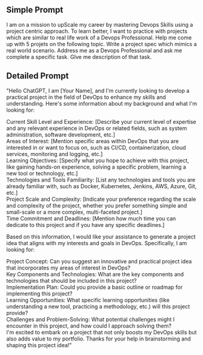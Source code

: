 ## Simple Prompt

I am on a mission to upScale my career by mastering Devops Skills using a project centric approach. To learn better, I want to practice with projects which are similar to real life work of a Devops Professional. Help me come up with 5 projets on the following topic. Write a project spec which mimics a real world scenario. Address me as a Devops Professional and ask me complete a specific task. GIve me description of that task.


## Detailed Prompt  

"Hello ChatGPT, I am [Your Name], and I'm currently looking to develop a practical project in the field of DevOps to enhance my skills and understanding. Here's some information about my background and what I'm looking for:  

Current Skill Level and Experience: [Describe your current level of expertise and any relevant experience in DevOps or related fields, such as system administration, software development, etc.]  
Areas of Interest: [Mention specific areas within DevOps that you are interested in or want to focus on, such as CI/CD, containerization, cloud services, monitoring and logging, etc.]  
Learning Objectives: [Specify what you hope to achieve with this project, like gaining hands-on experience, solving a specific problem, learning a new tool or technology, etc.]  
Technologies and Tools Familiarity: [List any technologies and tools you are already familiar with, such as Docker, Kubernetes, Jenkins, AWS, Azure, Git, etc.]  
Project Scale and Complexity: [Indicate your preference regarding the scale and complexity of the project, whether you prefer something simple and small-scale or a more complex, multi-faceted project.]  
Time Commitment and Deadlines: [Mention how much time you can dedicate to this project and if you have any specific deadlines.]  

Based on this information, I would like your assistance to generate a project idea that aligns with my interests and goals in DevOps. Specifically, I am looking for:

Project Concept: Can you suggest an innovative and practical project idea that incorporates my areas of interest in DevOps?  
Key Components and Technologies: What are the key components and technologies that should be included in this project?  
Implementation Plan: Could you provide a basic outline or roadmap for implementing this project?  
Learning Opportunities: What specific learning opportunities (like understanding a new tool, practicing a methodology, etc.) will this project provide?  
Challenges and Problem-Solving: What potential challenges might I encounter in this project, and how could I approach solving them?  
I'm excited to embark on a project that not only boosts my DevOps skills but also adds value to my portfolio. Thanks for your help in brainstorming and shaping this project idea!"  

